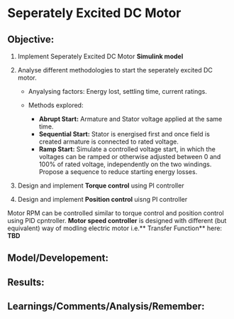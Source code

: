 # Seperately Excited DC Motor

## Objective:

1. Implement Seperately Excited DC Motor **Simulink model**
2. Analyse different methodologies to start the seperately excited DC motor.

   * Anyalysing factors: Energy lost, settling time, current ratings. 
   * Methods explored:
   
      *  **Abrupt Start:** Armature and Stator voltage applied at the same time.
      *  **Sequential Start:** Stator is energised first and once field is created armature is connected to rated voltage.
      *  **Ramp Start:** Simulate a controlled voltage start, in which the voltages can be ramped or otherwise adjusted between 0 and 100% of rated voltage, independently on the two windings. Propose a sequence to reduce starting energy losses. 

3. Design and implement **Torque control** using PI controller
4. Design and implement **Position control** uisng PI controller

Motor RPM can be controlled similar to torque control and position control using PID cpntroller. **Motor speed controller** is designed with different (but equivalent) way of modling electric motor i.e.** Transfer Function** here: **TBD** 

## Model/Developement:

## Results:

## Learnings/Comments/Analysis/Remember:

 



